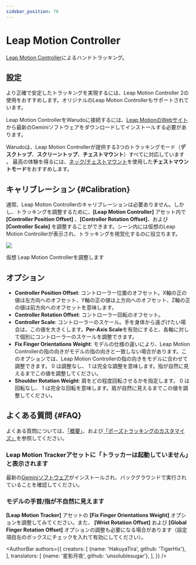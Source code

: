 ```yaml
---
sidebar_position: 70
---
```


# Leap Motion Controller

[Leap Motion Controller](https://leap2.ultraleap.com/leap-motion-controller-2/)によるハンドトラッキング。

## 設定

より正確で安定したトラッキングを実現するには、Leap Motion Controller 2の使用をおすすめします。オリジナルのLeap Motion Controllerもサポートされています。

Leap Motion ControllerをWarudoに接続するには、[Leap MotionのWebサイト](https://leap2.ultraleap.com/gemini-downloads/)から最新のGeminiソフトウェアをダウンロードしてインストールする必要があります。

Warudoは、Leap Motion Controllerが提供する3つのトラッキングモード（**デスクトップ**、**スクリーントップ**、**チェストマウント**）すべてに対応しています 。
最高の体験を得るには、[ネック/チェストマウント](https://www.etsy.com/market/leap_motion_mounting)を使用した**チェストマウントモード**をおすすめします。


## キャリブレーション {#Calibration}

通常、Leap Motion Controllerのキャリブレーションは必要ありません。しかし、トラッキングを調整するために、**[Leap Motion Controller]** アセット内で **[Controller Position Offset]** 、**[Controller Rotation Offset]**、および **[Controller Scale]** を調整することができます。シーン内には仮想のLeap Motion Controllerが表示され、トラッキングを視覚化するのに役立ちます。

![](/doc-img/en-leapmotion-1.png)
<p class="img-desc">仮想 Leap Motion Controllerを調整します</p>

## オプション

* **Controller Position Offset**: コントローラー位置のオフセット。X軸の正の値は左方向へのオフセット、Y軸の正の値は上方向へのオフセット、Z軸の正の値は前方向へのオフセットを意味します。
* **Controller Rotation Offset**: コントローラー回転のオフセット。
* **Controller Scale**: コントローラーのスケール。手を身体から遠ざけたい場合は、この値を大きくします。**Per-Axis Scale**を有効にすると、各軸に対して個別にコントローラーのスケールを調整できます。
* **Fix Finger Orientations Weight**: モデルの仕様の違いにより、Leap Motion Controllerの指の向きがモデルの指の向きと一致しない場合があります。このオプションでは、Leap Motion Controllerの指の向きをモデルに合わせて調整できます。 0 は調整なし、 1 は完全な調整を意味します。指が自然に見えるまでこの値を調整してください。
* **Shoulder Rotation Weight**: 肩をどの程度回転させるかを指定します。 0 は回転なし、 1 は完全な回転を意味します。肩が自然に見えるまでこの値を調整してください。

## よくある質問 {#FAQ}

よくある質問については、[「概要」](overview#FAQ)、および[「ポーズトラッキングのカスタマイズ」](body-tracking#FAQ)を参照してください。

### Leap Motion Trackerアセットに「トラッカーは起動していません」と表示されます

最新の[Geminiソフトウェア](https://leap2.ultraleap.com/gemini-downloads/)がインストールされ、バックグラウンドで実行されていることを確認してください。

### モデルの手首/指が不自然に見えます

**[Leap Motion Tracker]** アセットの **[Fix Finger Orientations Weight]** オプションを調整してみてください。また、 **[Wrist Rotation Offset]** および **[Global Finger Rotation Offset]** オプションの調整も必要になる場合があります（設定項目左のボックスにチェックを入れて有効にしてください）。

<AuthorBar authors={{
  creators: [
    {name: 'HakuyaTira', github: 'TigerHix'},
  ],
  translators: [
    {name: '星影月夜', github: 'unsolublesugar'},
  ],
}} />
